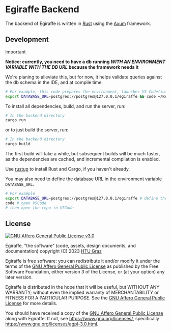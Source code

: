# Egiraffe Backend

The backend of Egiraffe is written in [Rust](https://www.rust-lang.org/) using the [Axum](https://docs.rs/axum/latest/axum/) framework.

## Development

> [!IMPORTANT]  
> 
> **Notice: currently, you need to have a db running _WITH AN ENVIRONMENT VARIABLE WITH THE DB URL_ because the framework needs it**
> 
> We're planing to alleviate this, but for now, it helps validate queries against the db schema in the IDE, and at compile time.
> 
> ```zsh
> # For example, this code prepares the environment, launches VS Code(ium), and exits the shell
> export DATABASE_URL=postgres://postgres@127.0.0.1/egiraffe && code ~/Repos/egiraffe-ng && exit
> ```

To install all dependencies, build, and run the server, run:

```zsh
# In the backend directory
cargo run
```

or to just build the server, run:

```zsh
# In the backend directory
cargo build
```

The first build will take a while, but subsequent builds will be much faster,
as the dependencies are cached, and incremental compilation is enabled.

Use [rustup](https://rustup.rs/) to install Rust and Cargo, if you haven't already.

You may also need to define the database URL in the environment variable `DATABASE_URL`.

```zsh
# For example
export DATABASE_URL=postgres://postgres@127.0.0.1/egiraffe # define the database URL
code # open VSCode
# then open the repo in VSCode
```

## License

[![GNU Affero General Public License v3.0](https://www.gnu.org/graphics/agplv3-with-text-162x68.png)](https://www.gnu.org/licenses/agpl-3.0.html)

Egiraffe, "the software" (code, assets, design documents, and documentation) copyright (C) 2023 [HTU Graz](https://htugraz.at/)

Egiraffe is free software: you can redistribute it and/or modify it under the terms of the [GNU Affero General Public License](/LICENSE.md) as published by the Free Software Foundation, either version 3 of the License, or (at your option) any later version.

Egiraffe is distributed in the hope that it will be useful, but WITHOUT ANY WARRANTY; without even the implied warranty of MERCHANTABILITY or FITNESS FOR A PARTICULAR PURPOSE. See the [GNU Affero General Public License](/LICENSE.md) for more details.

You should have received a copy of the [GNU Affero General Public License](/LICENSE.md) along with Egiraffe. If not, see <https://www.gnu.org/licenses/>, specifically <https://www.gnu.org/licenses/agpl-3.0.html>.
